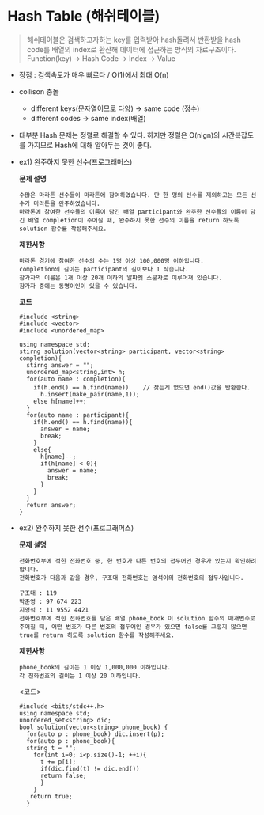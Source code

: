 # Hash Table (해쉬테이블)

> 해쉬테이블은 검색하고자하는 key를 입력받아 hash돌려서 반환받을 hash code를 배열의 index로 환산해 데이터에 접근하는 방식의 자료구조이다. 
Function(key) -> Hash Code -> Index -> Value

- 장점 : 검색속도가 매우 빠르다 / O(1)에서 최대 O(n)
- collison 충돌
  - different keys(문자열이므로 다양) -> same code (정수)
  - different codes -> same index(배열) 
- 대부분 Hash 문제는 정렬로 해결할 수 있다. 하지만 정렬은 O(nlgn)의 시간복잡도를 가지므로 Hash에 대해 알아두는 것이 좋다.

- ex1) 완주하지 못한 선수(프로그래머스)

     <strong>문제 설명</strong>
      
      수많은 마라톤 선수들이 마라톤에 참여하였습니다. 단 한 명의 선수를 제외하고는 모든 선수가 마라톤을 완주하였습니다.
      마라톤에 참여한 선수들의 이름이 담긴 배열 participant와 완주한 선수들의 이름이 담긴 배열 completion이 주어질 때, 완주하지 못한 선수의 이름을 return 하도록 solution 함수를 작성해주세요.

     <strong>제한사항</strong>
      
      마라톤 경기에 참여한 선수의 수는 1명 이상 100,000명 이하입니다.
      completion의 길이는 participant의 길이보다 1 작습니다.
      참가자의 이름은 1개 이상 20개 이하의 알파벳 소문자로 이루어져 있습니다.
      참가자 중에는 동명이인이 있을 수 있습니다.
      
     <strong>코드</strong>
      
      #include <string>
      #include <vector>
      #include <unordered_map>
      
      using namespace std;
      stirng solution(vector<string> participant, vector<string> completion){
        stirng answer = "";
        unordered_map<string,int> h;
        for(auto name : completion){
          if(h.end() == h.find(name))    // 찾는게 없으면 end()값을 반환한다. 
            h.insert(make_pair(name,1));
          else h[name]++;
        }
        for(auto name : participant){
          if(h.end() == h.find(name)){
            answer = name;
            break;
          }
          else{
            h[name]--;
            if(h[name] < 0){
              answer = name;
              break;
            }
          }
        }
        return answer;
      }
      
- ex2) 완주하지 못한 선수(프로그래머스)

     <strong>문제 설명</strong>
     
      전화번호부에 적힌 전화번호 중, 한 번호가 다른 번호의 접두어인 경우가 있는지 확인하려 합니다.
      전화번호가 다음과 같을 경우, 구조대 전화번호는 영석이의 전화번호의 접두사입니다.

      구조대 : 119
      박준영 : 97 674 223
      지영석 : 11 9552 4421
      전화번호부에 적힌 전화번호를 담은 배열 phone_book 이 solution 함수의 매개변수로 주어질 때, 어떤 번호가 다른 번호의 접두어인 경우가 있으면 false를 그렇지 않으면 true를 return 하도록 solution 함수를 작성해주세요.
      
    <strong>제한사항</strong>  
    
      phone_book의 길이는 1 이상 1,000,000 이하입니다.
      각 전화번호의 길이는 1 이상 20 이하입니다.
      
     <코드>
     
      #include <bits/stdc++.h> 
      using namespace std; 
      unordered_set<string> dic; 
      bool solution(vector<string> phone_book) { 
        for(auto p : phone_book) dic.insert(p); 
        for(auto p : phone_book){ 
        string t = ""; 
          for(int i=0; i<p.size()-1; ++i){ 
            t += p[i]; 
            if(dic.find(t) != dic.end()) 
            return false; 
            } 
          } 
         return true; 
        }
